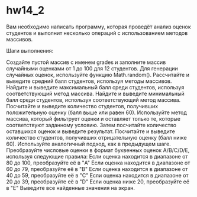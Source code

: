 # hw14_2

Вам необходимо написать программу, которая проведёт анализ оценок студентов и выполнит несколько операций с использованием методов массивов.

Шаги выполнения:

Создайте пустой массив с именем grades и заполните массив случайными оценками от 1 до 100 для 12 студентов. Для генерации случайных оценок, используйте функцию Math.random().
Рассчитайте и выведите средний балл студентов, используя методы массивов.
Найдите и выведите максимальный балл среди студентов, используя соответствующий метод массива.
Найдите и выведите минимальный балл среди студентов, используя соответствующий метод массива.
Посчитайте и выведите количество студентов, получивших положительную оценку (балл выше или равен 60). Используйте метод массива, который фильтрует оценки и оставляет только те, которые соответствуют заданному условию. Затем посчитайте количество оставшихся оценок и выведите результат.
Посчитайте и выведите количество студентов, получивших отрицательную оценку (балл ниже 60). Используйте аналогичный подход, как в предыдущем шаге.
Преобразуйте числовые оценки в формат буквенных оценок A/B/C/D/E, используя следующие правила:
Если оценка находится в диапазоне от 80 до 100, преобразуйте её в "A"
Если оценка находится в диапазоне от 60 до 79, преобразуйте её в "B"
Если оценка находится в диапазоне от 40 до 59, преобразуйте её в "C"
Если оценка находится в диапазоне от 20 до 39, преобразуйте её в "D"
Если оценка ниже 20, преобразуйте её в "E"
Выведите все найденные значения на экран.

